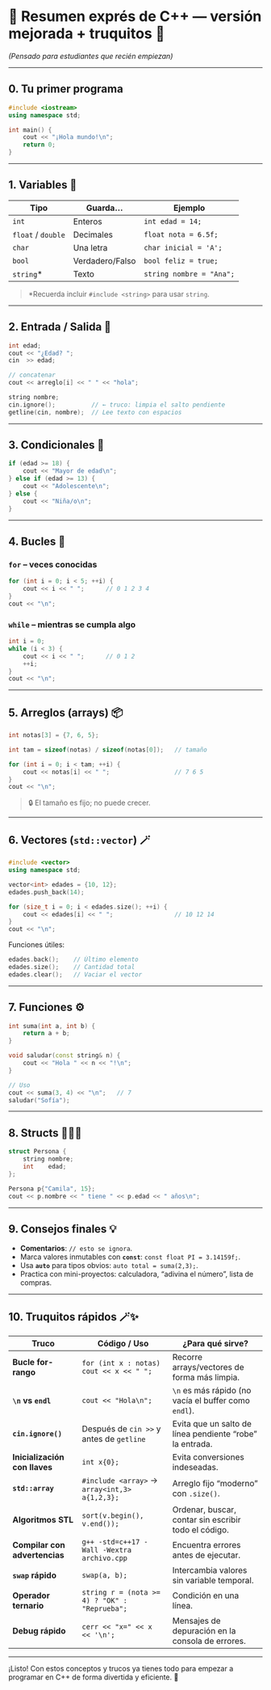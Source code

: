 
# 🌟 Resumen exprés de C++ — versión mejorada + truquitos 🌟  

*(Pensado para estudiantes que recién empiezan)*  

---

## 0. Tu primer programa

```cpp
#include <iostream>
using namespace std;

int main() {
    cout << "¡Hola mundo!\n";
    return 0;
}
```

---

## 1. Variables 🧰  

| Tipo | Guarda… | Ejemplo |
|------|---------|---------|
| `int` | Enteros | `int edad = 14;` |
| `float` / `double` | Decimales | `float nota = 6.5f;` |
| `char` | Una letra | `char inicial = 'A';` |
| `bool` | Verdadero/Falso | `bool feliz = true;` |
| `string`* | Texto | `string nombre = "Ana";` |

> \*Recuerda incluir `#include <string>` para usar `string`.

---

## 2. Entrada / Salida 💬

```cpp
int edad;
cout << "¿Edad? ";
cin  >> edad;

// concatenar
cout << arreglo[i] << " " << "hola";

string nombre;
cin.ignore();          // ← truco: limpia el salto pendiente
getline(cin, nombre);  // Lee texto con espacios
```

---

## 3. Condicionales 🔀

```cpp
if (edad >= 18) {
    cout << "Mayor de edad\n";
} else if (edad >= 13) {
    cout << "Adolescente\n";
} else {
    cout << "Niña/o\n";
}
```

---

## 4. Bucles 🔁  

### `for` – veces conocidas

```cpp
for (int i = 0; i < 5; ++i) {
    cout << i << " ";      // 0 1 2 3 4 
}
cout << "\n";
```

### `while` – mientras se cumpla algo

```cpp
int i = 0;
while (i < 3) {
    cout << i << " ";      // 0 1 2 
    ++i;
}
cout << "\n";
```

---

## 5. Arreglos (arrays) 📦

```cpp
int notas[3] = {7, 6, 5};

int tam = sizeof(notas) / sizeof(notas[0]);   // tamaño

for (int i = 0; i < tam; ++i) {
    cout << notas[i] << " ";                  // 7 6 5 
}
cout << "\n";
```

> 🔒 El tamaño es fijo; no puede crecer.

---

## 6. Vectores (`std::vector`) 🪄

```cpp
#include <vector>
using namespace std;

vector<int> edades = {10, 12};
edades.push_back(14);

for (size_t i = 0; i < edades.size(); ++i) {
    cout << edades[i] << " ";                 // 10 12 14 
}
cout << "\n";
```

Funciones útiles:

```cpp
edades.back();    // Último elemento
edades.size();    // Cantidad total
edades.clear();   // Vaciar el vector
```

---

## 7. Funciones ⚙️

```cpp
int suma(int a, int b) {
    return a + b;
}

void saludar(const string& n) {
    cout << "Hola " << n << "!\n";
}

// Uso
cout << suma(3, 4) << "\n";   // 7
saludar("Sofía");
```

---

## 8. Structs 👩‍👧‍👧

```cpp
struct Persona {
    string nombre;
    int    edad;
};

Persona p{"Camila", 15};
cout << p.nombre << " tiene " << p.edad << " años\n";
```

---

## 9. Consejos finales 💡  

- **Comentarios**: `// esto se ignora`.  
- Marca valores inmutables con **`const`**: `const float PI = 3.14159f;`.  
- Usa **`auto`** para tipos obvios: `auto total = suma(2,3);`.  
- Practica con mini-proyectos: calculadora, “adivina el número”, lista de compras.  

---

## 10. Truquitos rápidos 🪄✨  

| Truco | Código / Uso | ¿Para qué sirve? |
|-------|--------------|------------------|
| **Bucle for-rango** | `for (int x : notas) cout << x << " ";` | Recorre arrays/vectores de forma más limpia. |
| **`\n` vs `endl`** | `cout << "Hola\n";` | `\n` es más rápido (no vacía el buffer como `endl`). |
| **`cin.ignore()`** | Después de `cin >>` y antes de `getline` | Evita que un salto de línea pendiente “robe” la entrada. |
| **Inicialización con llaves** | `int x{0};` | Evita conversiones indeseadas. |
| **`std::array`** | `#include <array>` → `array<int,3> a{1,2,3};` | Arreglo fijo “moderno” con `.size()`. |
| **Algoritmos STL** | `sort(v.begin(), v.end());` | Ordenar, buscar, contar sin escribir todo el código. |
| **Compilar con advertencias** | `g++ -std=c++17 -Wall -Wextra archivo.cpp` | Encuentra errores antes de ejecutar. |
| **`swap` rápido** | `swap(a, b);` | Intercambia valores sin variable temporal. |
| **Operador ternario** | `string r = (nota >= 4) ? "OK" : "Reprueba";` | Condición en una línea. |
| **Debug rápido** | `cerr << "x=" << x << '\n';` | Mensajes de depuración en la consola de errores. |

---

¡Listo! Con estos conceptos y trucos ya tienes todo para empezar a programar en C++ de forma divertida y eficiente. 🚀
